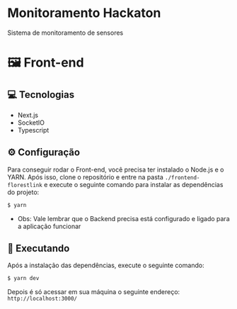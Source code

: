 # Monitoramento Hackaton

Sistema de monitoramento de sensores

# 🖼 Front-end

## 💻 Tecnologias

- Next.js
- SocketIO
- Typescript

## ⚙ Configuração

Para conseguir rodar o Front-end, você precisa ter instalado o Node.js e o YARN.
Após isso, clone o repositório e entre na pasta `./frontend-florestlink` e execute o seguinte comando para instalar as dependências do projeto:

```bash
$ yarn
```

- Obs: Vale lembrar que o Backend precisa está configurado e ligado para a aplicação funcionar

## 🚀 Executando

Após a instalação das dependências, execute o seguinte comando:

```bash
$ yarn dev
```

Depois é só acessar em sua máquina o seguinte endereço: `http://localhost:3000/`
